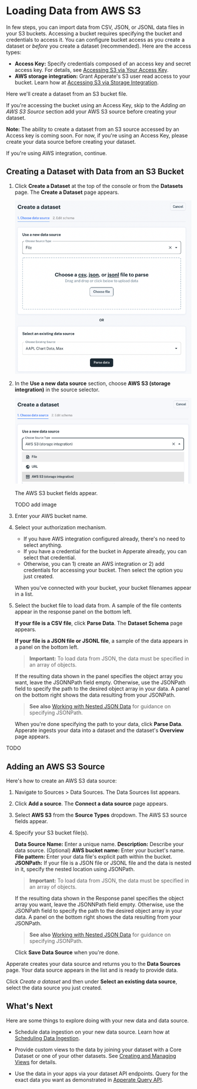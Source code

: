 # Loading Data from AWS S3

In few steps, you can import data from CSV, JSON, or JSONL data files in your S3 buckets. Accessing a bucket requires specifying the bucket and credentials to access it. You can configure bucket access as you create a dataset or *before* you create a dataset (recommended). Here are the access types:

- **Access Key:** Specify credentials composed of an access key and secret access key. For details, see [Accessing S3 via Your Access Key](./accessing-s3-via-your-access-key.md).
- **AWS storage integration:** Grant Apperate's S3 user read access to your bucket. Learn how at [Accessing S3 via Storage Integration](./accessing-s3-via-storage-integration.md).

Here we'll create a dataset from an S3 bucket file.

If you're accessing the bucket using an Access Key, skip to the *Adding an AWS S3 Source* section add your AWS S3 source before creating your dataset.

**Note:** The ability to create a dataset from an S3 source accessed by an Access key is coming soon. For now, if you're using an Access Key, please create your data source before creating your dataset.

If you're using AWS integration, continue.

## Creating a Dataset with Data from an S3 Bucket

1. Click **Create a Dataset** at the top of the console or from the **Datasets** page. The **Create a Dataset** page appears.

    ![](./loading-data-from-aws-s3/create-dataset-page.png)

1. In the **Use a new data source** section, choose **AWS S3 (storage integration)** in the source selector.

    ![](.//loading-data-from-aws-s3/select-aws-source-type.png)

    The AWS S3 bucket fields appear.

    TODO add image

1. Enter your AWS bucket name. 

1. Select your authorization mechanism.

    - If you have AWS integration configured already, there's no need to select anything. 
    - If you have a credential for the bucket in Apperate already, you can select that credential.
    - Otherwise, you can 1) create an AWS integration or 2) add credentials for accessing your bucket. Then select the option you just created.

    When you've connected with your bucket, your bucket filenames appear in a list.

1. Select the bucket file to load data from. A sample of the file contents appear in the response panel on the bottom left.

    **If your file is a CSV file**, click **Parse Data**. The **Dataset Schema** page appears.

    **If your file is a JSON file or JSONL file**, a sample of the data appears in a panel on the bottom left.

    > **Important:** To load data from JSON, the data must be specified in an array of objects.

    If the resulting data shown in the panel specifies the object array you want, leave the JSONNPath field empty. Otherwise, use the JSONPath field to specify the path to the desired object array in your data. A panel on the bottom right shows the data resulting from your JSONPath.

    
    > **See also** [Working with Nested JSON Data](./working-with-nested-json-data.md) for guidance on specifying JSONPath.

    When you're done specifying the path to your data, click **Parse Data**. Apperate ingests your data into a dataset and the dataset's **Overview** page appears.

TODO



## Adding an AWS S3 Source

Here's how to create an AWS S3 data source:

1. Navigate to Sources > Data Sources. The Data Sources list appears.

1. Click **Add a source**. The **Connect a data source** page appears.

1. Select **AWS S3** from the **Source Types** dropdown. The AWS S3 source fields appear.

1. Specify your S3 bucket file(s).

    **Data Source Name:** Enter a unique name.
    **Description:** Describe your data source. (Optional)
    **AWS bucket name:** Enter your bucket's name.
    **File pattern:** Enter your data file's explicit path within the bucket. 
    **JSONPath:** If your file is a JSON file or JSONL file and the data is nested in it, specify the nested location using JSONPath. 

    > **Important:** To load data from JSON, the data must be specified in an array of objects.

    If the resulting data shown in the Response panel specifies the object array you want, leave the JSONNPath field empty. Otherwise, use the JSONPath field to specify the path to the desired object array in your data. A panel on the bottom right shows the data resulting from your JSONPath.

    > **See also** [Working with Nested JSON Data](./working-with-nested-json-data.md) for guidance on specifying JSONPath.

    Click **Save Data Source** when you're done.

Apperate creates your data source and returns you to the **Data Sources** page. Your data source appears in the list and is ready to provide data.

Click *Create a dataset* and then under **Select an existing data source**, select the data source you just created.

## What's Next

Here are some things to explore doing with your new data and data source.

- Schedule data ingestion on your new data source. Learn how at [Scheduling Data Ingestion](./scheduling-data-ingestion.md).

- Provide custom views to the data by joining your dataset with a Core Dataset or one of your other datasets. See [Creating and Managing Views](../managing-your-data/creating-and-managing-views.md) for details.

- Use the data in your apps via your dataset API endpoints. Query for the exact data you want as demonstrated in [Apperate Query API](../interacting-with-your-data/apperate-query-api.md).